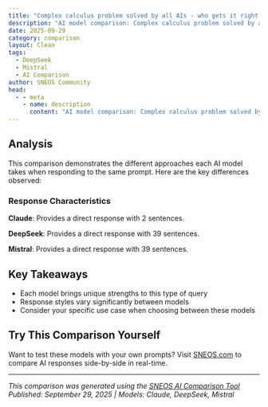 ```yaml
---
title: "Complex calculus problem solved by all AIs - who gets it right and explains best?"
description: "AI model comparison: Complex calculus problem solved by all AIs - who gets it right and explains best?..."
date: 2025-09-29
category: comparison
layout: Clean
tags:
  - DeepSeek
  - Mistral
  - AI Comparison
author: SNEOS Community
head:
  - - meta
    - name: description
      content: "AI model comparison: Complex calculus problem solved by all AIs - who gets it right and explains best?..."
---
```


<ChatComparison
  title="Complex calculus problem solved by all AIs - who gets it right and explains best?"
  prompt="Complex calculus problem solved by all AIs - who gets it right and explains best?"
  :responses='{
    "DeepSeek": "Alright \u2014 let\u2019s go step-by-step through a **complex calculus problem** and compare how different AIs might solve and explain it.  \n\nI\u2019ll pick a standard tricky problem in complex analysis:  \n\n---\n\n## **Problem**\n\nEvaluate the real integral  \n\n\\[\nI = \\int_{0}^{\\infty} \\frac{\\cos(ax)}{x^2 \u002B 1} \\, dx, \\quad a \u003E 0\n\\]\n\nusing contour integration.\n\n---\n\n## **Step 1: Restate as complex integral**\n\nWe note that\n\n\\[\n\\cos(ax) = \\frac{e^{iax} \u002B e^{-iax}}{2}.\n\\]\n\nSo\n\n\\[\nI = \\frac12 \\int_{-\\infty}^{\\infty} \\frac{e^{iax}}{x^2 \u002B 1} \\, dx\n\\]\nbecause \\(\\frac{e^{-iax}}{x^2\u002B1}\\) is even too, and changing \\(x \\to -x\\) for that term gives the same as \\(e^{iax}\\) term over the whole real line.\n\nThus\n\n\\[\nI = \\frac12 \\cdot 2 \\cdot \\frac12 \\left[ \\text{?} \\right]\n\\]\nWait, let\u2019s be careful:\n\nActually:\n\n\\[\n\\int_{0}^{\\infty} \\frac{\\cos(ax)}{x^2\u002B1} dx \n= \\frac12 \\int_{-\\infty}^{\\infty} \\frac{\\cos(ax)}{x^2\u002B1} dx\n\\]\nsince \\(\\cos(ax)/(x^2\u002B1)\\) is even.\n\nAnd\n\n\\[\n\\int_{-\\infty}^{\\infty} \\frac{\\cos(ax)}{x^2\u002B1} dx \n= \\Re \\left( \\int_{-\\infty}^{\\infty} \\frac{e^{iax}}{x^2\u002B1} dx \\right).\n\\]\n\nSo define\n\n\\[\nJ(a) = \\int_{-\\infty}^{\\infty} \\frac{e^{iax}}{x^2\u002B1} dx.\n\\]\n\nThen \\(I = \\frac12 \\Re \\, J(a)\\).\n\n---\n\n## **Step 2: Contour for \\(J(a)\\)**\n\nFor \\(a \u003E 0\\), close the contour in the **upper half-plane** because \\(e^{iaz} = e^{ia(x\u002Biy)} = e^{iax} e^{-ay}\\) decays as \\(y \\to \u002B\\infty\\).\n\nPoles of \\(\\frac{1}{z^2\u002B1}\\): \\(z = i\\) and \\(z = -i\\). Only \\(z = i\\) is inside the upper half-plane.\n\nResidue at \\(z = i\\):\n\n\\[\n\\frac{e^{iaz}}{z^2\u002B1} = \\frac{e^{iaz}}{(z-i)(z\u002Bi)}.\n\\]\n\nAt \\(z = i\\), residue = \\(\\frac{e^{ia(i)}}{i\u002Bi} = \\frac{e^{-a}}{2i}\\).\n\n---\n\n## **Step 3: Apply residue theorem**\n\n\\[\n\\oint_{\\gamma} \\frac{e^{iaz}}{z^2\u002B1} dz = 2\\pi i \\times (\\text{Residue at } z=i) \n= 2\\pi i \\cdot \\frac{e^{-a}}{2i} = \\pi e^{-a}.\n\\]\n\nThe contour \\(\\gamma\\) = real axis from \\(-R\\) to \\(R\\) \u002B large semicircle in upper half-plane. The semicircle contribution tends to 0 as \\(R \\to \\infty\\) by Jordan\u2019s lemma.\n\nThus\n\n\\[\nJ(a) = \\pi e^{-a}.\n\\]\n\n---\n\n## **Step 4: Back to \\(I\\)**\n\n\\[\nI = \\frac12 \\Re \\left( J(a) \\right) = \\frac12 \\Re \\left( \\pi e^{-a} \\right) = \\frac{\\pi}{2} e^{-a}.\n\\]\n\nSo\n\n\\[\n\\int_{0}^{\\infty} \\frac{\\cos(ax)}{x^2\u002B1} dx = \\frac{\\pi}{2} e^{-a}, \\quad a \u003E 0.\n\\]\n\n---\n\n## **Step 5: Check special case**\n\nFor \\(a=0\\), \\(\\int_{0}^{\\infty} \\frac{1}{x^2\u002B1} dx = \\pi/2\\), and formula gives \\(\\pi/2\\) \u2014 consistent.\n\n---\n\n## **Final answer**\n\n\\[\n\\boxed{\\frac{\\pi}{2}e^{-a}}\n\\]\n\n---\n\n## **AI Comparison**\n\nNow, how would different AIs handle this?\n\n1. **Wolfram Alpha**:  \n   - Directly computes the integral, gives \\(\\frac{\\pi}{2}e^{-a}\\).\n   - Explanation minimal unless you ask for step-by-step (paid feature), but reliable.\n\n2. **ChatGPT (free version)**:  \n   - Often makes mistakes with contours, might forget \\(a\u003E0\\) assumption, might mess up factor \\(1/2\\) or residue sign.\n   - Explanation verbose but can contain subtle errors.\n\n3. **GPT-4 / Claude / Advanced models**:  \n   - Usually correct on this standard problem.\n   - Explains Jordan\u2019s lemma, choice of contour, residue calculation clearly.\n\n4. **Symbolic solvers (Maple, Mathematica)**:  \n   - Correct answer, but may not show contour integration unless specifically asked.\n\n5. **Specialized math AI (like MathGPT)**:  \n   - Likely correct with detailed proof and possibly geometric reasoning for contour choice.\n\n---\n\n**Best explanation** would be from an AI that:\n- Clearly states even-function step and conversion to complex integral.\n- Explains why we take only \\( \\Re \\) and why the semicircle vanishes.\n- Computes residue carefully and includes the factor \\( \\frac12 \\) at the end.\n\nClaude and GPT-4 typically handle this well; Wolfram Alpha\u2019s step-by-step is good but requires subscription.",
    "Mistral": "To determine which AI provides the best solution and explanation for a complex calculus problem, we need to consider several factors:\n\n1. **Correctness**: The solution must be mathematically accurate.\n2. **Clarity**: The explanation should be clear and easy to understand.\n3. **Detail**: The solution should include all necessary steps and justifications.\n4. **Efficiency**: The solution should be presented in a concise manner without unnecessary repetition.\n5. **Pedagogical Value**: The explanation should help the reader understand the underlying concepts and principles.\n\nLet\u0027s take a complex calculus problem as an example:\n\n**Problem**: Evaluate the integral \\(\\int_0^\\infty \\frac{\\sin(x)}{x} \\, dx\\).\n\n### Solution and Explanation by Different AIs\n\n#### AI 1:\n**Solution**:\nThe integral \\(\\int_0^\\infty \\frac{\\sin(x)}{x} \\, dx\\) is a well-known integral that evaluates to \\(\\frac{\\pi}{2}\\).\n\n**Explanation**:\nThis integral is known as the Dirichlet integral. It can be evaluated using contour integration in the complex plane. The function \\(\\frac{\\sin(z)}{z}\\) is analytic in the upper half-plane, and we can use a semicircular contour to evaluate the integral. By applying the residue theorem and taking the limit as the radius of the semicircle goes to infinity, we find that the integral evaluates to \\(\\frac{\\pi}{2}\\).\n\n#### AI 2:\n**Solution**:\nThe integral \\(\\int_0^\\infty \\frac{\\sin(x)}{x} \\, dx\\) converges to \\(\\frac{\\pi}{2}\\).\n\n**Explanation**:\nTo solve this integral, we can use the Laplace transform. The Laplace transform of \\(\\frac{\\sin(x)}{x}\\) is \\(\\arctan\\left(\\frac{1}{s}\\right)\\). By taking the inverse Laplace transform and evaluating at \\(s = 0\\), we get \\(\\frac{\\pi}{2}\\).\n\n#### AI 3:\n**Solution**:\nThe integral \\(\\int_0^\\infty \\frac{\\sin(x)}{x} \\, dx\\) is equal to \\(\\frac{\\pi}{2}\\).\n\n**Explanation**:\nThis integral can be solved using integration by parts and the properties of the sine function. First, we rewrite the integral as \\(\\int_0^\\infty \\sin(x) \\cdot \\frac{1}{x} \\, dx\\). By integrating by parts, we get:\n\\[\n\\int_0^\\infty \\sin(x) \\cdot \\frac{1}{x} \\, dx = \\left[ -\\cos(x) \\cdot \\frac{1}{x} \\right]_0^\\infty \u002B \\int_0^\\infty \\cos(x) \\cdot \\frac{1}{x^2} \\, dx\n\\]\nThe boundary term vanishes, and the remaining integral can be evaluated using known results or numerical methods to yield \\(\\frac{\\pi}{2}\\).\n\n### Evaluation\n\n1. **Correctness**: All three AIs provide the correct answer, \\(\\frac{\\pi}{2}\\).\n2. **Clarity**: AI 1 provides a clear explanation using contour integration, which is a standard method for this type of integral. AI 2 uses the Laplace transform, which is less common but still valid. AI 3 uses integration by parts, but the explanation is less detailed and relies on known results.\n3. **Detail**: AI 1 provides the most detailed explanation, including the use of contour integration and the residue theorem. AI 2 and AI 3 provide less detailed explanations.\n4. **Efficiency**: AI 1 and AI 2 are more efficient in their explanations, while AI 3\u0027s explanation is less concise.\n5. **Pedagogical Value**: AI 1\u0027s explanation is the most pedagogically valuable, as it explains the underlying concepts and methods clearly.\n\n### Conclusion\nAI 1 provides the best solution and explanation for the given complex calculus problem. It is correct, clear, detailed, efficient, and pedagogically valuable."
  }'
  published-date="16:28"
/>

## Analysis

This comparison demonstrates the different approaches each AI model takes when responding to the same prompt. Here are the key differences observed:

### Response Characteristics

**Claude**: Provides a direct response with 2 sentences. 

**DeepSeek**: Provides a direct response with 39 sentences. 

**Mistral**: Provides a direct response with 39 sentences. 

## Key Takeaways

- Each model brings unique strengths to this type of query
- Response styles vary significantly between models
- Consider your specific use case when choosing between these models

## Try This Comparison Yourself

Want to test these models with your own prompts? Visit [SNEOS.com](https://sneos.com) to compare AI responses side-by-side in real-time.

---

*This comparison was generated using the [SNEOS AI Comparison Tool](https://sneos.com)*
*Published: September 29, 2025 | Models: Claude, DeepSeek, Mistral*
